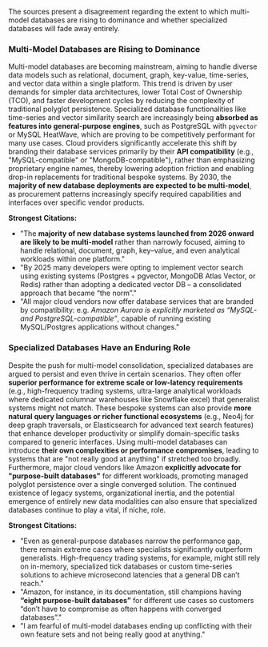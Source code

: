 The sources present a disagreement regarding the extent to which multi-model databases are rising to dominance and whether specialized databases will fade away entirely.

### Multi-Model Databases are Rising to Dominance

Multi-model databases are becoming mainstream, aiming to handle diverse data models such as relational, document, graph, key-value, time-series, and vector data within a single platform. This trend is driven by user demands for simpler data architectures, lower Total Cost of Ownership (TCO), and faster development cycles by reducing the complexity of traditional polyglot persistence. Specialized database functionalities like time-series and vector similarity search are increasingly being **absorbed as features into general-purpose engines**, such as PostgreSQL with `pgvector` or MySQL HeatWave, which are proving to be competitively performant for many use cases. Cloud providers significantly accelerate this shift by branding their database services primarily by their **API compatibility** (e.g., "MySQL-compatible" or "MongoDB-compatible"), rather than emphasizing proprietary engine names, thereby lowering adoption friction and enabling drop-in replacements for traditional bespoke systems. By 2030, the **majority of new database deployments are expected to be multi-model**, as procurement patterns increasingly specify required capabilities and interfaces over specific vendor products.

**Strongest Citations:**

*   "The **majority of new database systems launched from 2026 onward are likely to be multi-model** rather than narrowly focused, aiming to handle relational, document, graph, key–value, and even analytical workloads within one platform."
*   "By 2025 many developers were opting to implement vector search using existing systems (Postgres + pgvector, MongoDB Atlas Vector, or Redis) rather than adopting a dedicated vector DB – a consolidated approach that became “the norm”."
*   "All major cloud vendors now offer database services that are branded by compatibility: e.g. *Amazon Aurora is explicitly marketed as “MySQL- and PostgreSQL-compatible”*, capable of running existing MySQL/Postgres applications without changes."

### Specialized Databases Have an Enduring Role

Despite the push for multi-model consolidation, specialized databases are argued to persist and even thrive in certain scenarios. They often offer **superior performance for extreme scale or low-latency requirements** (e.g., high-frequency trading systems, ultra-large analytical workloads where dedicated columnar warehouses like Snowflake excel) that generalist systems might not match. These bespoke systems can also provide **more natural query languages or richer functional ecosystems** (e.g., Neo4j for deep graph traversals, or Elasticsearch for advanced text search features) that enhance developer productivity or simplify domain-specific tasks compared to generic interfaces. Using multi-model databases can introduce **their own complexities or performance compromises**, leading to systems that are "not really good at anything" if stretched too broadly. Furthermore, major cloud vendors like Amazon **explicitly advocate for "purpose-built databases"** for different workloads, promoting managed polyglot persistence over a single converged solution. The continued existence of legacy systems, organizational inertia, and the potential emergence of entirely new data modalities can also ensure that specialized databases continue to play a vital, if niche, role.

**Strongest Citations:**

*   "Even as general-purpose databases narrow the performance gap, there remain extreme cases where specialists significantly outperform generalists. High-frequency trading systems, for example, might still rely on in-memory, specialized tick databases or custom time-series solutions to achieve microsecond latencies that a general DB can’t reach."
*   "Amazon, for instance, in its documentation, still champions having **“eight purpose-built databases”** for different use cases so customers “don’t have to compromise as often happens with converged databases”."
*   "I am fearful of multi-model databases ending up conflicting with their own feature sets and not being really good at anything."